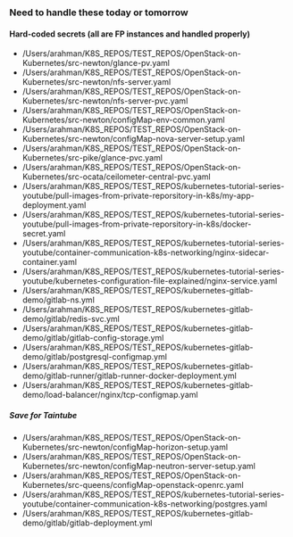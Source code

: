 ### Need to handle these today or tomorrow 

#### Hard-coded secrets (all are FP instances and handled properly)

- /Users/arahman/K8S_REPOS/TEST_REPOS/OpenStack-on-Kubernetes/src-newton/glance-pv.yaml 
- /Users/arahman/K8S_REPOS/TEST_REPOS/OpenStack-on-Kubernetes/src-newton/nfs-server.yaml
- /Users/arahman/K8S_REPOS/TEST_REPOS/OpenStack-on-Kubernetes/src-newton/nfs-server-pvc.yaml
- /Users/arahman/K8S_REPOS/TEST_REPOS/OpenStack-on-Kubernetes/src-newton/configMap-env-common.yaml
- /Users/arahman/K8S_REPOS/TEST_REPOS/OpenStack-on-Kubernetes/src-newton/configMap-nova-server-setup.yaml
- /Users/arahman/K8S_REPOS/TEST_REPOS/OpenStack-on-Kubernetes/src-pike/glance-pvc.yaml
- /Users/arahman/K8S_REPOS/TEST_REPOS/OpenStack-on-Kubernetes/src-ocata/ceilometer-central-pvc.yaml
- /Users/arahman/K8S_REPOS/TEST_REPOS/kubernetes-tutorial-series-youtube/pull-images-from-private-reporsitory-in-k8s/my-app-deployment.yaml
- /Users/arahman/K8S_REPOS/TEST_REPOS/kubernetes-tutorial-series-youtube/pull-images-from-private-reporsitory-in-k8s/docker-secret.yaml
- /Users/arahman/K8S_REPOS/TEST_REPOS/kubernetes-tutorial-series-youtube/container-communication-k8s-networking/nginx-sidecar-container.yaml
- /Users/arahman/K8S_REPOS/TEST_REPOS/kubernetes-tutorial-series-youtube/kubernetes-configuration-file-explained/nginx-service.yaml
- /Users/arahman/K8S_REPOS/TEST_REPOS/kubernetes-gitlab-demo/gitlab-ns.yml
- /Users/arahman/K8S_REPOS/TEST_REPOS/kubernetes-gitlab-demo/gitlab/redis-svc.yml
- /Users/arahman/K8S_REPOS/TEST_REPOS/kubernetes-gitlab-demo/gitlab/gitlab-config-storage.yml
- /Users/arahman/K8S_REPOS/TEST_REPOS/kubernetes-gitlab-demo/gitlab/postgresql-configmap.yml 
- /Users/arahman/K8S_REPOS/TEST_REPOS/kubernetes-gitlab-demo/gitlab-runner/gitlab-runner-docker-deployment.yml
- /Users/arahman/K8S_REPOS/TEST_REPOS/kubernetes-gitlab-demo/load-balancer/nginx/tcp-configmap.yaml


##### Save for Taintube
- /Users/arahman/K8S_REPOS/TEST_REPOS/OpenStack-on-Kubernetes/src-newton/configMap-horizon-setup.yaml 
- /Users/arahman/K8S_REPOS/TEST_REPOS/OpenStack-on-Kubernetes/src-newton/configMap-neutron-server-setup.yaml 
- /Users/arahman/K8S_REPOS/TEST_REPOS/OpenStack-on-Kubernetes/src-queens/configMap-openstack-openrc.yaml 
- /Users/arahman/K8S_REPOS/TEST_REPOS/kubernetes-tutorial-series-youtube/container-communication-k8s-networking/postgres.yaml 
- /Users/arahman/K8S_REPOS/TEST_REPOS/kubernetes-gitlab-demo/gitlab/gitlab-deployment.yml
